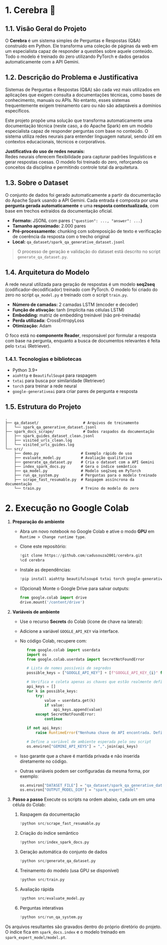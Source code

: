 # 1. Cerebra 🧠

## 1.1. Visão Geral do Projeto

O **Cerebra** é um sistema simples de Perguntas e Respostas (Q&A) construído em Python. Ele transforma uma coleção de páginas da web em um especialista capaz de responder a questões sobre aquele conteúdo. Todo o modelo é treinado do zero utilizando PyTorch e dados gerados automaticamente com a API Gemini.

## 1.2. Descrição do Problema e Justificativa

Sistemas de Perguntas e Respostas (Q&A) são cada vez mais utilizados em aplicações que exigem consulta a documentações técnicas, como bases de conhecimento, manuais ou APIs. No entanto, esses sistemas frequentemente exigem treinamento caro ou não são adaptáveis a domínios específicos.

Este projeto propõe uma solução que transforma automaticamente uma documentação técnica (neste caso, a do Apache Spark) em um modelo especialista capaz de responder perguntas com base no conteúdo. O sistema utiliza redes neurais para entender linguagem natural, sendo útil em contextos educacionais, técnicos e corporativos.

**Justificativa do uso de redes neurais:**  
Redes neurais oferecem flexibilidade para capturar padrões linguísticos e gerar respostas coesas. O modelo foi treinado do zero, reforçando os conceitos da disciplina e permitindo controle total da arquitetura.

## 1.3. Sobre o Dataset

O conjunto de dados foi gerado automaticamente a partir da documentação do Apache Spark usando a API Gemini. Cada entrada é composta por uma **pergunta gerada automaticamente** e uma **resposta contextualizada**, com base em trechos extraídos da documentação oficial.

- **Formato:** JSONL com pares `{"question": ..., "answer": ...}`
- **Tamanho aproximado:** 2.000 pares
- **Pré-processamento:** chunking com sobreposição de texto e verificação de coerência da resposta com o trecho original
- **Local:** `qa_dataset/spark_qa_generative_dataset.jsonl`

> O processo de geração e validação do dataset está descrito no script `generate_qa_dataset.py`.

## 1.4. Arquitetura do Modelo

A rede neural utilizada para geração de respostas é um modelo **seq2seq** (codificador-decodificador) treinado com PyTorch. O modelo foi criado do zero no script `qa_model.py` e treinado com o script `train.py`.

- **Número de camadas:** 2 camadas LSTM (encoder e decoder)
- **Função de ativação:** tanh (implícita nas células LSTM)
- **Embedding:** matriz de embedding treinável (não pré-treinada)
- **Perda utilizada:** CrossEntropyLoss
- **Otimização:** Adam

O foco está no **componente Reader**, responsável por formular a resposta com base na pergunta, enquanto a busca de documentos relevantes é feita pelo `txtai` (Retriever).

### 1.4.1. Tecnologias e bibliotecas

- Python 3.9+
- `aiohttp` e `BeautifulSoup4` para raspagem
- `txtai` para busca por similaridade (Retriever)
- `torch` para treinar a rede neural
- `google-generativeai` para criar pares de pergunta e resposta

## 1.5. Estrutura do Projeto

```
.
├── qa_dataset/                    # Arquivos de treinamento
│   └── spark_qa_generative_dataset.jsonl
├── spark_docs_scrape/             # Dados raspados da documentação
│   ├── spark_guides_dataset_clean.jsonl
│   ├── visited_urls_clean.log
│   └── visited_urls_guides.log
└── src/
    ├── demo.py                   # Exemplo rápido de uso
    ├── evaluate_model.py         # Avaliação qualitativa
    ├── generate_qa_dataset.py    # Cria o dataset com a API Gemini
    ├── index_spark_docs.py       # Gera o índice semântico
    ├── qa_model.py               # Modelo seq2seq em PyTorch
    ├── run_qa_system.py          # Perguntas para o modelo treinado
    ├── scrape_fast_resumable.py  # Raspagem assíncrona da documentação
    └── train.py                  # Treino do modelo do zero
```

# 2. Execução no Google Colab

1. **Preparação do ambiente**

   - Abra um novo notebook no Google Colab e ative o modo **GPU** em `Runtime > Change runtime type`.
   - Clone este repositório:
     ```python
     !git clone https://github.com/cadusouza2001/cerebra.git
     %cd cerebra
     ```
   - Instale as dependências:
     ```python
     !pip install aiohttp beautifulsoup4 txtai torch google-generativeai
     ```
   - (Opcional) Monte o Google Drive para salvar outputs:

     ```python
     from google.colab import drive
     drive.mount('/content/drive')
     ```

2. **Variáveis de ambiente**

   - Use o recurso **Secrets** do Colab (ícone de chave na lateral):
   - Adicione a variável `GOOGLE_API_KEY` via interface.
   - No código Colab, recupere com:

     ```python
        from google.colab import userdata
        import os
        from google.colab.userdata import SecretNotFoundError

        # Lista de nomes possíveis de segredos
        possible_keys = ["GOOGLE_API_KEY"] + [f"GOOGLE_API_KEY_{i}" for i in range(1, 10)]

        # Verifica e coleta apenas as chaves que estão realmente definidas
        api_keys = []
        for k in possible_keys:
            try:
                value = userdata.get(k)
                if value:
                    api_keys.append(value)
            except SecretNotFoundError:
                continue

        if not api_keys:
            raise RuntimeError("Nenhuma chave de API encontrada. Defina pelo menos GOOGLE_API_KEY nos secrets do Colab.")

        # Define a variável de ambiente esperada pelo seu script
        os.environ["GEMINI_API_KEYS"] = ",".join(api_keys)
     ```

   - Isso garante que a chave é mantida privada e não inserida diretamente no código.
   - Outras variáveis podem ser configuradas da mesma forma, por exemplo:
     ```python
     os.environ["DATASET_FILE"] = "qa_dataset/spark_qa_generative_dataset.jsonl"
     os.environ["OUTPUT_MODEL_DIR"] = "spark_expert_model"
     ```

3. **Passo a passo**
   Execute os scripts na ordem abaixo, cada um em uma célula do Colab:
   1. Raspagem da documentação
      ```python
      !python src/scrape_fast_resumable.py
      ```
   2. Criação do índice semântico
      ```python
      !python src/index_spark_docs.py
      ```
   3. Geração automática do conjunto de dados
      ```python
      !python src/generate_qa_dataset.py
      ```
   4. Treinamento do modelo (usa GPU se disponível)
      ```python
      !python src/train.py
      ```
   5. Avaliação rápida
      ```python
      !python src/evaluate_model.py
      ```
   6. Perguntas interativas
      ```python
      !python src/run_qa_system.py
      ```

Os arquivos resultantes são gravados dentro do próprio diretório do projeto. O índice fica em `spark_docs.index` e o modelo treinado em `spark_expert_model/model.pt`.
